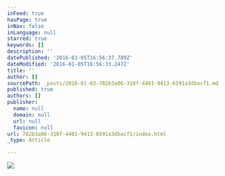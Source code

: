 ```yaml
---
inFeed: true
hasPage: true
inNav: false
inLanguage: null
starred: true
keywords: []
description: ''
datePublished: '2016-01-05T16:56:37.789Z'
dateModified: '2016-01-05T16:56:33.247Z'
title: ''
author: []
sourcePath: _posts/2016-01-03-782b3a06-310f-4401-9413-6591a3dbacf1.md
published: true
authors: []
publisher:
  name: null
  domain: null
  url: null
  favicon: null
url: 782b3a06-310f-4401-9413-6591a3dbacf1/index.html
_type: Article

---
```

![](https://s3-us-west-2.amazonaws.com/the-grid-img/p/0f9700c1036d0c2cbf2a60ffb91dfcf7fc3d0729.png)